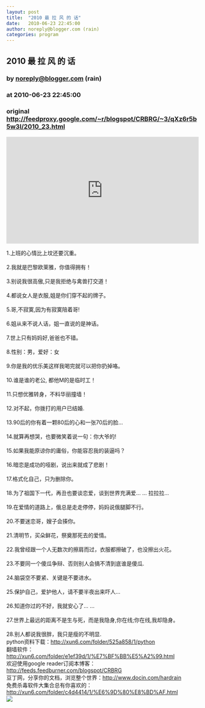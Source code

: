 ```yaml
---
layout: post
title:  "2010 最 拉 风 的 话"
date:   2010-06-23 22:45:00
author: noreply@blogger.com (rain)
categories: program
---
```


## 2010 最 拉 风 的 话
### by noreply@blogger.com (rain)
### at 2010-06-23 22:45:00
### original <http://feedproxy.google.com/~r/blogspot/CRBRG/~3/qXz6r5b5w3I/2010_23.html>

<p><iframe src="http://feedads.g.doubleclick.net/~ah/f/bsv5mvr041v0lddc0s9fhkf8c8/300/250?ca=1&amp;fh=280#http%3A%2F%2Ffreesource-rain.blogspot.com%2F2010%2F06%2F2010_23.html" width="100%" height="280" frameborder="0" scrolling="no" marginwidth="0" marginheight="0"></iframe></p><div>1.上班的心情比上坟还要沉重。                            </div><div><br></div><div>2.我就是巴黎欧莱雅，你值得拥有！</div><div><br></div><div>3.别说我很高傲,只是我拒绝与禽兽打交道！</div><div><br></div><div>4.都说女人是衣服,姐是你们穿不起的牌子。</div><div><br></div><div>5.哥,不寂寞,因为有寂寞陪着哥! </div>  <div><br></div><div>6.姐从来不说人话，姐一直说的是神话。</div><div><br></div><div>7.世上只有妈妈好,爸爸也不错。 </div><div><br></div><div>8.性别：男，爱好：女 </div><div><br></div><div>9.你是我的优乐美这样我喝完就可以把你扔掉咯。 </div><div><br></div><div>10.谁是谁的老公, 都他M的是临时工！ </div>  <div><br></div><div>11.只想优雅转身，不料华丽撞墙！ </div><div><br></div><div>12.对不起，你拨打的用户已结婚. </div><div><br></div><div>13.90后的你有着一颗80后的心和一张70后的脸... </div><div><br></div><div>14.就算再想哭，也要微笑着说一句：你大爷的!</div><div><br></div><div>15.如果我能原谅你的庸俗，你能容忍我的装逼吗？ </div>  <div><br></div><div>16.暗恋是成功的哑剧，说出来就成了悲剧！ </div><div><br></div><div>17.格式化自己，只为删除你。 </div><div><br></div><div>18.为了祖国下一代，再丑也要谈恋爱，谈到世界充满爱... ... 拉拉拉... </div><div><br></div><div>19.在爱情的道路上，俄总是走走停停，妈妈说俄腿脚不行。 </div><div><br>  </div><div>20.不要迷恋哥，嫂子会揍你。 </div><div><br></div><div>21.清明节，买朵鲜花，祭奠那死去的爱情。 </div><div><br></div><div>22.我曾经跟一个人无数次的擦肩而过，衣服都擦破了，也没擦出火花。 </div><div><br></div><div>23.不要同一个傻瓜争辩、否则别人会搞不清到底谁是傻瓜. </div><div><br></div><div>24.脑袋空不要紧、关键是不要进水。 </div>  <div><br></div><div>25.保护自己，爱护他人，请不要半夜出来吓人... </div><div><br></div><div>26.知道你过的不好，我就安心了... ... </div><div><br></div><div>27.世界上最远的距离不是生与死，而是我隐身,你在线;你在线,我却隐身。 </div><div><br></div><div>28.别人都说我很胖，我只是瘦的不明显.</div>python资料下载：<a href="http://xun6.com/folder/525a858/1/python">http://xun6.com/folder/525a858/1/python</a><br>  翻墙软件：<a href="http://xun6.com/folder/e1ef39d/1/%E7%BF%BB%E5%A2%99.html">http://xun6.com/folder/e1ef39d/1/%E7%BF%BB%E5%A2%99.html</a><br>欢迎使用google reader订阅本博客：<a href="http://feeds.feedburner.com/blogspot/CRBRG">http://feeds.feedburner.com/blogspot/CRBRG</a><br>  豆丁网，分享你的文档，浏览整个世界：<a href="http://www.docin.com/hardrain">http://www.docin.com/hardrain</a><br>免费杀毒软件大集合总有你喜欢的：<a href="http://xun6.com/folder/c4d4414/1/%E6%9D%80%E8%BD%AF.html">http://xun6.com/folder/c4d4414/1/%E6%9D%80%E8%BD%AF.html</a><br>   <div>
<img width="1" height="1" src="https://blogger.googleusercontent.com/tracker/9127807755384464421-8636938092704878393?l=freesource-rain.blogspot.com" alt=""></div><div>
<a href="http://feeds.feedburner.com/~ff/blogspot/CRBRG?a=qXz6r5b5w3I:nEh-QHL3b4U:yIl2AUoC8zA"><img src="http://feeds.feedburner.com/~ff/blogspot/CRBRG?d=yIl2AUoC8zA" border="0"></a>
</div><img src="http://feeds.feedburner.com/~r/blogspot/CRBRG/~4/qXz6r5b5w3I" height="1" width="1">